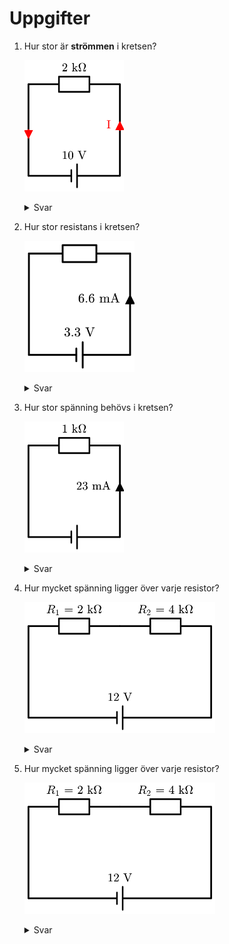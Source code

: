 <style>
img{
    height: 15em;
}
</style>

# Uppgifter

<ol>

<li>

Hur stor är **strömmen** i kretsen?

![ks1](ks1.svg)

<details>
<summary>Svar</summary>

**SVAR:** $I = 5\milli\ampere$

---


$U = 10\volt$, $R=2\kilo\ohm$.


$$ I = U/R $$
$$ I = \frac{10\volt}{2\kilo\ohm} = 5\milli\ampere $$

</details>

</li>


<li>

Hur stor resistans i kretsen?

![ks2](ks2.svg)

<details>
<summary>Svar</summary>

**SVAR:** $R = 500\ohm$

---

$U = 3.3\volt$, $I=6.6\milli\ohm$.

$$ R = U/I $$
$$ R = \frac{3.3\volt}{6.6\milli\ampere} = 500\ohm $$

</details>

</li>


<li>

Hur stor spänning behövs i kretsen?

![ks2](ks3.svg)

<details>
<summary>Svar</summary>

**SVAR:** $U = 23\volt$

---

$R = 1\kilo\ohm$, $I=23\milli\ohm$.

$$ U = R I $$
$$ U = 1\kilo\ohm \cdot 23\milli\ampere = 23\volt $$


</details>

</li>


<li>

Hur mycket spänning ligger över varje resistor?

![](ks4.svg)

<details>
<summary>Svar</summary>

**SVAR:** $U_1 = 4\volt$, $U_2 = 8\volt$

---

Man kan lösa detta på två sätt: antingen genom att först räkna ut totala strömmen och applicera Ohms lag, eller så kan man ta hjälp av **KVL**.

**Ohms lag:**

$U = 12\volt$, $R_1=2\kilo\ohm$, $R_2=4\kilo\ohm$.

$R _ {tot} = R_1 + R_2 = 6\kilo\ohm$

$$ I = \frac{U}{ R _ {tot} } = \frac{12\volt}{6\kilo\ohm} = 2\milli\ampere $$

$$ U_1 = I R_1 = 2\milli\ampere \cdot 2\kilo\ohm = 4\volt $$

$$ U_2 = I R_2 = 2\milli\ampere \cdot 4\kilo\ohm = 8\volt $$

**KVL:**

$R _ {tot} = R_1 + R_2 = 6\kilo\ohm$

$$ U_1 = U * \frac{R_1}{R _ {tot}} = 12\volt \cdot \frac{2\kilo\ohm}{6\kilo\ohm} = 4\volt $$

$$ U_2 = U - U_1 = 12\volt - 4\volt = 8\volt $$

</details>

</li>

<li>

Hur mycket spänning ligger över varje resistor?

![](ks4.svg)

<details>
<summary>Svar</summary>

**SVAR:** $U_1 = 4\volt$, $U_2 = 8\volt$

---

Man kan lösa detta på två sätt: antingen genom att först räkna ut totala strömmen och applicera Ohms lag, eller så kan man ta hjälp av **KVL**.

**Ohms lag:**

$U = 12\volt$, $R_1=2\kilo\ohm$, $R_2=4\kilo\ohm$.

$R _ {tot} = R_1 + R_2 = 6\kilo\ohm$

$$ I = \frac{U}{ R _ {tot} } = \frac{12\volt}{6\kilo\ohm} = 2\milli\ampere $$

$$ U_1 = I R_1 = 2\milli\ampere \cdot 2\kilo\ohm = 4\volt $$

$$ U_2 = I R_2 = 2\milli\ampere \cdot 4\kilo\ohm = 8\volt $$

**KVL:**

$R _ {tot} = R_1 + R_2 = 6\kilo\ohm$

$$ U_1 = U * \frac{R_1}{R _ {tot}} = 12\volt \cdot \frac{2\kilo\ohm}{6\kilo\ohm} = 4\volt $$

$$ U_2 = U - U_1 = 12\volt - 4\volt = 8\volt $$

</details>

</li>

</ol>
